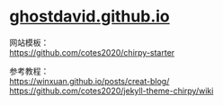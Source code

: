 # [ghostdavid.github.io](https://ghostdavid.github.io/) <br>

网站模板：<br>
https://github.com/cotes2020/chirpy-starter<br>

参考教程：<br>
https://winxuan.github.io/posts/creat-blog/<br>
https://github.com/cotes2020/jekyll-theme-chirpy/wiki<br>
